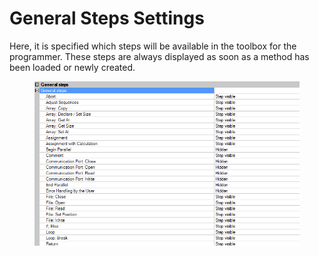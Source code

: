# General Steps Settings

Here, it is specified which steps will be available in the toolbox for the programmer. These steps are always displayed as soon as a method has been loaded or newly created.

<figure><img src="../../.gitbook/assets/image (79).png" alt=""><figcaption></figcaption></figure>
